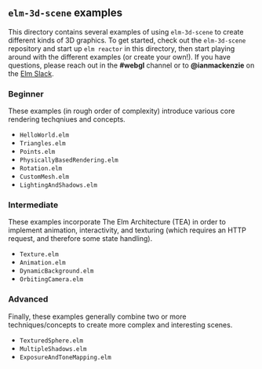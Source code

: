 ## `elm-3d-scene` examples

This directory contains several examples of using `elm-3d-scene` to create
different kinds of 3D graphics. To get started, check out the `elm-3d-scene`
repository and start up `elm reactor` in this directory, then start playing
around with the different examples (or create your own!). If you have questions,
please reach out in the **#webgl** channel or to **@ianmackenzie** on the [Elm Slack](https://elmlang.herokuapp.com).

### Beginner

These examples (in rough order of complexity) introduce various core rendering
techqniues and concepts.

- `HelloWorld.elm`
- `Triangles.elm`
- `Points.elm`
- `PhysicallyBasedRendering.elm`
- `Rotation.elm`
- `CustomMesh.elm`
- `LightingAndShadows.elm`

### Intermediate

These examples incorporate The Elm Architecture (TEA) in order to implement
animation, interactivity, and texturing (which requires an HTTP request, and
therefore some state handling).

- `Texture.elm`
- `Animation.elm`
- `DynamicBackground.elm`
- `OrbitingCamera.elm`

### Advanced

Finally, these examples generally combine two or more techniques/concepts to
create more complex and interesting scenes. 

- `TexturedSphere.elm`
- `MultipleShadows.elm`
- `ExposureAndToneMapping.elm`
